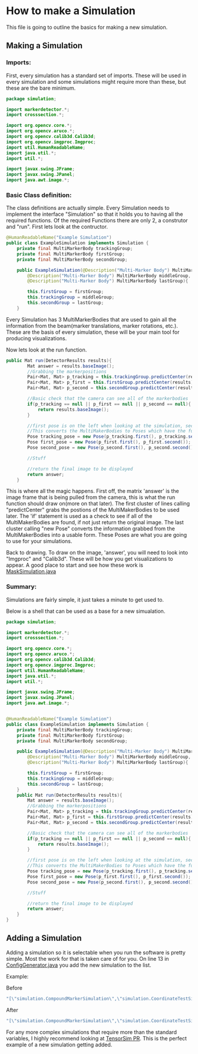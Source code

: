 # How to make a Simulation

This file is going to outline the basics for making a new simulation.
## Making a Simulation

### Imports:
First, every simulation has a standard set of imports. These will be used in every simulation and some simulations might require more than these, but these are the bare minimum.
```java
package simulation;

import markerdetector.*;
import crosssection.*;

import org.opencv.core.*;
import org.opencv.aruco.*;
import org.opencv.calib3d.Calib3d;
import org.opencv.imgproc.Imgproc;
import util.HumanReadableName;
import java.util.*;
import util.*;

import javax.swing.JFrame;
import javax.swing.JPanel;
import java.awt.image.*;
```
### Basic Class definition:
The class definitions are actually simple. Every Simulation needs to implement the interface "Simulation" so that it holds you to having all the required functions. Of the required Functions there are only 2, a construtor and "run". First lets look at the contructor.
```java
@HumanReadableName("Example Simulation")
public class ExampleSimulation implements Simulation {
    private final MultiMarkerBody trackingGroup;
    private final MultiMarkerBody firstGroup;
    private final MultiMarkerBody secondGroup;

    public ExampleSimulation(@Description("Multi-Marker Body") MultiMarkerBody firstGroup,
        @Description("Multi-Marker Body") MultiMarkerBody middleGroup,
        @Description("Multi-Marker Body") MultiMarkerBody lastGroup){

        this.firstGroup = firstGroup;
        this.trackingGroup = middleGroup;
        this.secondGroup = lastGroup;
    }
```
Every Simulation has 3 MultiMarkerBodies that are used to gain all the information from the beam(marker translations, marker rotations, etc.). These are the basis of every simulation, these will be your main tool for producing visualizations.

Now lets look at the run function.
```java
public Mat run(DetectorResults results){
        Mat answer = results.baseImage();
        //Grabbing the markerpositions
        Pair<Mat, Mat> p_tracking = this.trackingGroup.predictCenter(results);
        Pair<Mat, Mat> p_first = this.firstGroup.predictCenter(results);
        Pair<Mat, Mat> p_second = this.secondGroup.predictCenter(results);

        //Basic check that the camera can see all of the markerbodies
        if(p_tracking == null || p_first == null || p_second == null){
            return results.baseImage();
        }

        //first pose is on the left when looking at the simulation, second on the right
        //This converts the MultiMakerBodies to Poses which have the functions we need to produce simulations
        Pose tracking_pose = new Pose(p_tracking.first(), p_tracking.second());
        Pose first_pose = new Pose(p_first.first(), p_first.second());
        Pose second_pose = new Pose(p_second.first(), p_second.second());

        //Stuff

        //return the final image to be displayed
        return answer;
    }
``` 
This is where all the magic happens. First off, the matrix 'answer' is the image frame that is being pulled from the camera, this is what the run function should draw on(more on that later). The first cluster of lines calling "predictCenter" grabs the postions of the MultiMakerBodies to be used later. The 'if' statement is used as a check to see if all of the MultiMakerBodies are found, if not just return the original image. The last cluster calling "new Pose" converts the information grabbed from the MultiMakerBodies into a usable form. These Poses are what you are going to use for your simulations.

Back to drawing. To draw on the image, 'answer', you will need to look into "Imgproc" and "Calib3d". These will be how you get visualizations to appear. A good place to start and see how these work is [MaskSimulation.java](https://github.com/alexcwu1121/stress_in_beams_AR/blob/master/src/simulation/MaskSimulation.java)

### Summary:

Simulations are fairly simple, it just takes a minute to get used to.

Below is a shell that can be used as a base for a new simualation.
```java
package simulation;

import markerdetector.*;
import crosssection.*;

import org.opencv.core.*;
import org.opencv.aruco.*;
import org.opencv.calib3d.Calib3d;
import org.opencv.imgproc.Imgproc;
import util.HumanReadableName;
import java.util.*;
import util.*;

import javax.swing.JFrame;
import javax.swing.JPanel;
import java.awt.image.*;


@HumanReadableName("Example Simulation")
public class ExampleSimulation implements Simulation {
    private final MultiMarkerBody trackingGroup;
    private final MultiMarkerBody firstGroup;
    private final MultiMarkerBody secondGroup;

    public ExampleSimulation(@Description("Multi-Marker Body") MultiMarkerBody firstGroup,
        @Description("Multi-Marker Body") MultiMarkerBody middleGroup,
        @Description("Multi-Marker Body") MultiMarkerBody lastGroup){

        this.firstGroup = firstGroup;
        this.trackingGroup = middleGroup;
        this.secondGroup = lastGroup;
    }
    public Mat run(DetectorResults results){
        Mat answer = results.baseImage();
        //Grabbing the markerpositions
        Pair<Mat, Mat> p_tracking = this.trackingGroup.predictCenter(results);
        Pair<Mat, Mat> p_first = this.firstGroup.predictCenter(results);
        Pair<Mat, Mat> p_second = this.secondGroup.predictCenter(results);

        //Basic check that the camera can see all of the markerbodies
        if(p_tracking == null || p_first == null || p_second == null){
            return results.baseImage();
        }

        //first pose is on the left when looking at the simulation, second on the right
        //This converts the MultiMakerBodies to Poses which have the functions we need to produce simulations
        Pose tracking_pose = new Pose(p_tracking.first(), p_tracking.second());
        Pose first_pose = new Pose(p_first.first(), p_first.second());
        Pose second_pose = new Pose(p_second.first(), p_second.second());

        //Stuff

        //return the final image to be displayed
        return answer;
    }
}
 ```

 ## Adding a Simulation

 Adding a simulation so it is selectable when you run the software is pretty simple. Most the work for that is taken care of for you. On line 13 in [ConfigGenerator.java](https://github.com/alexcwu1121/stress_in_beams_AR/blob/master/src/config/ConfigGenerator.java) you add the new simulation to the list.

Example:

Before
 ```java
"[\"simulation.CompoundMarkerSimulation\",\"simulation.CoordinateTestSimulation\", \"simulation.CrossSimulation\", \"simulation.DividedSimulation\", \"simulation.SimpleSimulation\", \"simulation.MaskSimulation\", \"simulation.TensorSimulation\"]");
 ```
 After
  ```java
"[\"simulation.CompoundMarkerSimulation\",\"simulation.CoordinateTestSimulation\", \"simulation.CrossSimulation\", \"simulation.DividedSimulation\", \"simulation.SimpleSimulation\", \"simulation.MaskSimulation\", \"simulation.TensorSimulation\",\"simulation.ExampleSimulation\"]");
 ```

 For any more complex simulations that require more than the standard variables, I highly recommend looking at [TensorSim PR](https://github.com/alexcwu1121/stress_in_beams_AR/pull/30/files). This is the perfect example of a new simulation getting added.